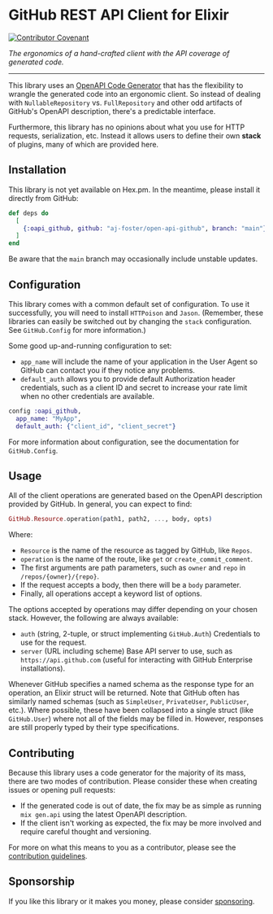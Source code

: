 # GitHub REST API Client for Elixir

[![Contributor Covenant](https://img.shields.io/badge/Contributor%20Covenant-2.1-4baaaa.svg)](CODE_OF_CONDUCT.md)

_The ergonomics of a hand-crafted client with the API coverage of generated code._

---

This library uses an [OpenAPI Code Generator](https://github.com/aj-foster/open-api-generator) that has the flexibility to wrangle the generated code into an ergonomic client.
So instead of dealing with `NullableRepository` vs. `FullRepository` and other odd artifacts of GitHub's OpenAPI description, there's a predictable interface.

Furthermore, this library has no opinions about what you use for HTTP requests, serialization, etc.
Instead it allows users to define their own **stack** of plugins, many of which are provided here.

## Installation

This library is not yet available on Hex.pm.
In the meantime, please install it directly from GitHub:

```elixir
def deps do
  [
    {:oapi_github, github: "aj-foster/open-api-github", branch: "main"}
  ]
end
```

Be aware that the `main` branch may occasionally include unstable updates.

## Configuration

This library comes with a common default set of configuration.
To use it successfully, you will need to install `HTTPoison` and `Jason`.
(Remember, these libraries can easily be switched out by changing the `stack` configuration.
See `GitHub.Config` for more information.)

Some good up-and-running configuration to set:

* `app_name` will include the name of your application in the User Agent so GitHub can contact you if they notice any problems.
* `default_auth` allows you to provide default Authorization header credentials, such as a client ID and secret to increase your rate limit when no other credentials are available.

```elixir
config :oapi_github,
  app_name: "MyApp",
  default_auth: {"client_id", "client_secret"}
```

For more information about configuration, see the documentation for `GitHub.Config`.

## Usage

All of the client operations are generated based on the OpenAPI description provided by GitHub.
In general, you can expect to find:

```elixir
GitHub.Resource.operation(path1, path2, ..., body, opts)
```

Where:

* `Resource` is the name of the resource as tagged by GitHub, like `Repos`.
* `operation` is the name of the route, like `get` or `create_commit_comment`.
* The first arguments are path parameters, such as `owner` and `repo` in `/repos/{owner}/{repo}`.
* If the request accepts a body, then there will be a `body` parameter.
* Finally, all operations accept a keyword list of options.

The options accepted by operations may differ depending on your chosen stack.
However, the following are always available:

* `auth` (string, 2-tuple, or struct implementing `GitHub.Auth`) Credentials to use for the request.
* `server` (URL including scheme) Base API server to use, such as `https://api.github.com` (useful for interacting with GitHub Enterprise installations).

Whenever GitHub specifies a named schema as the response type for an operation, an Elixir struct will be returned.
Note that GitHub often has similarly named schemas (such as `SimpleUser`, `PrivateUser`, `PublicUser`, etc.).
Where possible, these have been collapsed into a single struct (like `GitHub.User`) where not all of the fields may be filled in.
However, responses are still properly typed by their type specifications.

## Contributing

Because this library uses a code generator for the majority of its mass, there are two modes of contribution.
Please consider these when creating issues or opening pull requests:

* If the generated code is out of date, the fix may be as simple as running `mix gen.api` using the latest OpenAPI description.
* If the client isn't working as expected, the fix may be more involved and require careful thought and versioning.

For more on what this means to you as a contributor, please see the [contribution guidelines](CONTRIBUTING.md).

## Sponsorship

If you like this library or it makes you money, please consider [sponsoring](https://github.com/sponsors/aj-foster).
